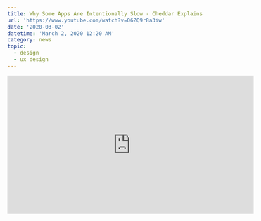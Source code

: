 ```yaml
---
title: Why Some Apps Are Intentionally Slow - Cheddar Explains
url: 'https://www.youtube.com/watch?v=O6ZQ9r8a3iw'
date: '2020-03-02'
datetime: 'March 2, 2020 12:20 AM'
category: news
topic:
  - design
  - ux design
---
```

<div class="embed-responsive embed-responsive-16by9">
<iframe width="560" height="315" class="embed-responsive-item" src="https://www.youtube-nocookie.com/embed/O6ZQ9r8a3iw" loading="lazy" frameborder="0" allow="accelerometer; autoplay; encrypted-media; gyroscope; picture-in-picture" allowfullscreen>     </iframe>
</div>
